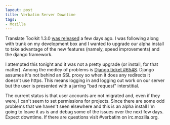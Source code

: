 ```yaml
---
layout: post
title: Verbatim Server Downtime
tags:
- Mozilla
---
```

<p>Translate Toolkit 1.3.0 <a href="http://sourceforge.net/mailarchive/message.php?msg_name=1233763860.13980.10.camel%40localhost">was released</a> a few days ago.  I was following along with trunk on my development box and I wanted to upgrade our alpha install to take advantage of the new features (namely, speed improvements) and the django framework.</p>
<p>I attempted this tonight and it was not a pretty upgrade (or install, for that matter).  Among the medley of problems is <a href="http://code.djangoproject.com/ticket/6548">Django ticket #6548</a>.  Django assumes it's not behind an SSL proxy so when it does any redirects it doesn't use https.  This means logging in and logging out work on our server but the user is presented with a jarring "bad request" interstitial.</p>
<p>The current status is that user accounts are not migrated and, even if they were, I can't seem to set permissions for projects.  Since there are some odd problems that we haven't seen elsewhere and this is an alpha install I'm going to leave it as is and debug some of the issues over the next few days.  Expect downtime.  If there are questions visit #verbatim on irc.mozilla.org.</p>
